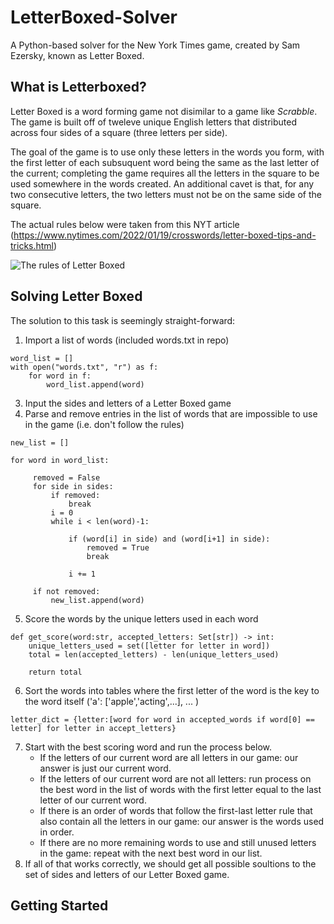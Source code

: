 # LetterBoxed-Solver

A Python-based solver for the New York Times game, created by Sam Ezersky, known as Letter Boxed. 
## What is Letterboxed?

Letter Boxed is a word forming game not disimilar to a game like _Scrabble_. 
The game is built off of tweleve unique English letters that distributed across four sides of a square (three letters per side). 

The goal of the game is to use only these letters in the words you form, with the first letter of each subsuquent word being the same as the last letter of the current; completing the game requires all the letters in the square to be used somewhere in the words created.
An additional cavet is that, for any two consecutive letters, the two letters must not be on the same side of the square.    

The actual rules below were taken from this NYT article (https://www.nytimes.com/2022/01/19/crosswords/letter-boxed-tips-and-tricks.html)

![The rules of Letter Boxed](https://static01.nyt.com/images/2022/01/11/crosswords/wordplay-lbrules/wordplay-lbrules-superJumbo.png?quality=75&auto=webp)

## Solving Letter Boxed

The solution to this task is seemingly straight-forward: 
1. Import a list of words (included words.txt in repo)
```
word_list = []    
with open("words.txt", "r") as f:
    for word in f:
        word_list.append(word) 
```
3. Input the sides and letters of a Letter Boxed game
4. Parse and remove entries in the list of words that are impossible to use in the game (i.e. don't follow the rules)
```
new_list = []

for word in word_list:

     removed = False
     for side in sides:
         if removed:
             break
         i = 0
         while i < len(word)-1:

             if (word[i] in side) and (word[i+1] in side):
                 removed = True
                 break
                 
             i += 1
     
     if not removed:
         new_list.append(word)
```
5. Score the words by the unique letters used in each word
```
def get_score(word:str, accepted_letters: Set[str]) -> int:
    unique_letters_used = set([letter for letter in word])
    total = len(accepted_letters) - len(unique_letters_used)

    return total
```
6. Sort the words into tables where the first letter of the word is the key to the word itself ('a': ['apple','acting',...], ... )
```
letter_dict = {letter:[word for word in accepted_words if word[0] == letter] for letter in accept_letters}
```
7. Start with the best scoring word and run the process below.
   - If the letters of our current word are all letters in our game: our answer is just our current word.
   - If the letters of our current word are not all letters: run process on the best word in the list of words with the first letter equal to the last letter of our current word.
   - If there is an order of words that follow the first-last letter rule that also contain all the letters in our game: our answer is the words used in order.
   - If there are no more remaining words to use and still unused letters in the game: repeat with the next best word in our list.
8. If all of that works correctly, we should get all possible soultions to the set of sides and letters of our Letter Boxed game.

## Getting Started


   
